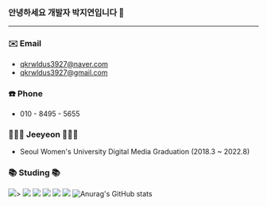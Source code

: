 ### 안녕하세요 개발자 박지연입니다 👋
---------------------------------------

### ✉️ Email

- qkrwldus3927@naver.com
- qkrwldus3927@gmail.com

### ☎️ Phone

- 010 - 8495 - 5655

### 👩🏻‍🎓 Jeeyeon 👩🏻‍🎓

- Seoul Women's University Digital Media Graduation (2018.3 ~ 2022.8)


### 📚 Studing 📚
<img src="https://img.shields.io/badge/Andriod-3DDC84?style=flat-square&logo=Android Studio&logoColor=white"/>>
<img src="https://img.shields.io/badge/C++-00599C?style=flat-square&logo=C%2B%2B&logoColor=white"/>
<img src="https://img.shields.io/badge/Spring-6DB33F?style=flat-square&logo=Spring&logoColor=white"/>
<img src="https://img.shields.io/badge/Unity-FF791A?style=flat-square&logo=Unity&logoColor=white"/>
<img src="https://img.shields.io/badge/Kotlin-7F52FF?style=flat-square&logo=Kotlin&logoColor=white"/>
<img src="https://img.shields.io/badge/HTML5-E34F26?style=flat-square&logo=HTML5&logoColor=white"/>
![Anurag's GitHub stats](https://github-readme-stats.vercel.app/api?username=Jeeyeonn&count_private=true)

